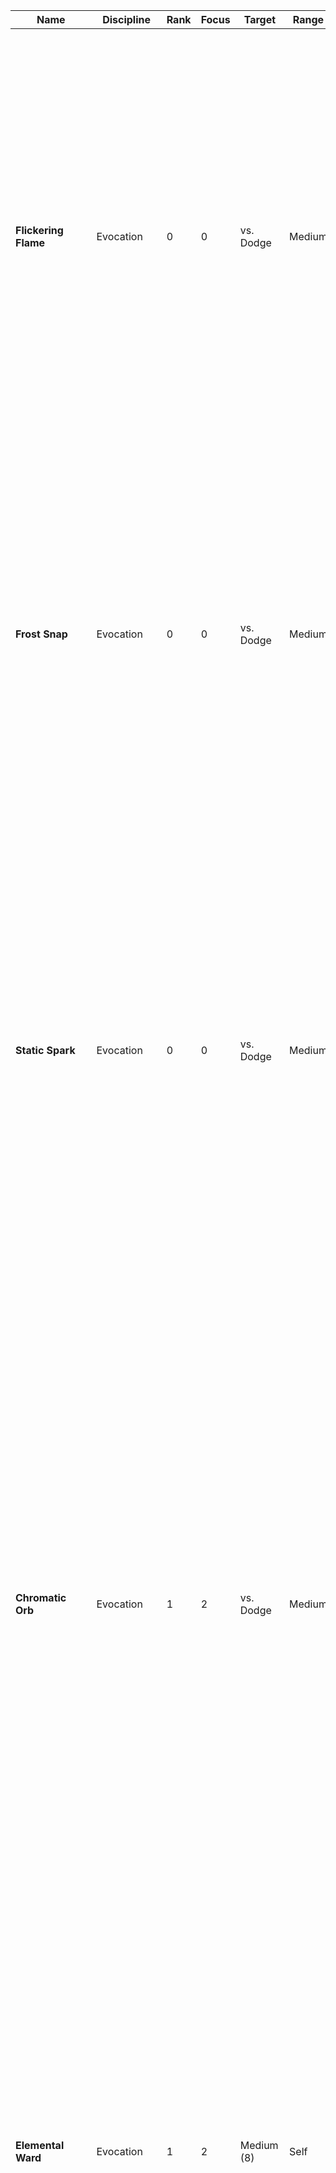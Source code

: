 Name | Discipline | Rank | Focus | Target | Range | Properties | Effect | Heightened
--- | --- | --- | --- | --- | --- | --- | --- | ---
**Flickering Flame** | Evocation | 0 | 0 | vs. Dodge | Medium |  | You create a small flame in your palm. It provides light at a close range. You can throw the flame as a projectile.<br/><strong>Weak.</strong><em> </em>Deals +2 fire damage. <br/><strong>Strong.</strong> Deals +4 fire damage and the target suffers burning (2) for a short duration.<br/><strong>Critical.</strong> Deals +6 fire damage and the target suffers burning (4) for a short duration.<br/>You can also use the flame to ignite flammable materials in range, such as tinder or straw.<br/> | 
**Frost Snap** | Evocation | 0 | 0 | vs. Dodge | Medium |  | By snapping your fingers, you explosively chill the air around the target.<br/><strong>Weak.</strong> You deal +2 frost damage. <br/><strong>Strong.</strong> You deal +4 frost damage and the target is briefly slowed.<br/><strong>Critical.</strong> You deal +6 frost damage and the target is briefly dazed and slowed.<br/>You can also cast this spell to cool down an object, such as extinguishing the last embers of a campfire.<br/> | 
**Static Spark** | Evocation | 0 | 0 | vs. Dodge | Medium |  | You generate a small electric discharge from your fingertip against a target.<br/><strong>Weak.</strong> Deal +2 lightning damage.<br/><strong>Strong. </strong>Deal +4 lightning damage to the target and you can deal +2 lightning damage to one other creature in melee range of the target.<br/><strong>Critical. </strong>Deal +6 lightning damage to the target and you can deal +4 lightning damage to one other creature in melee range of the target.<br/>You can also use the flame to ignite flammable materials in range, such as tinder or straw.<br/> | 
**Chromatic Orb** | Evocation | 1 | 2 | vs. Dodge | Medium |  | You focus elemental energy into a concentrated orb and hurl it against a target. When casting the spell, choose one damage type between acid (ignore 1/2 AV), fire (burning (2/4/6)), frost (briefly slowed), lightning (briefly staggered), or poison (briefly poisoned).<br/><strong>Weak.</strong> Deals +4 damage of the chosen damage type and apply the additional effect mentioned for that damage type.<br/><strong>Strong.</strong> Deals +8 damage of the chosen damage type and apply the additional effect mentioned for that damage type.<br/><strong>Critical. </strong>Deals +12 damage of the chosen damage type and apply the additional effect mentioned for that damage type. | <strong>(Rank 2) </strong>Deal +6/12/18 damage instead.<br/><br/><strong>(Rank 3) </strong>Deal +8/16/24 damage instead.
**Elemental Ward** | Evocation | 1 | 2 | Medium (8) | Self | quick | You surround yourself in a ward that absorbs elemental energies affecting you. Cast this spell before taking damage or on your turn.<br/>On a success, you briefly gain resistance against acid, fire, frost, lightning, and poison damage.<br/> | <strong>(Rank 2) </strong>While the spell lasts, inflict half of the acid, fire, frost, lightning, or poison damage you take (after AV and resistances) from an attacker back to them (ignoring AV).<br/><br/><strong>(Rank 3) </strong>While the spell lasts, inflict the same amount of the acid, fire, frost, lightning, or poison damage you take (after AV and resistances) from an attacker back to them (ignoring AV) instead.
**Flame Burst** | Evocation | 1 | 2 | vs. Dodge | Close | blast (cone) | Holding your open hand out, a wide burst of fire erupts from it.<br/><strong>Weak.</strong><em> </em>Deals +2 fire damage to all targets. <br/><strong>Strong.</strong> Deals +4 fire damage to all targets.<br/><strong>Critical.</strong> Deals +6 fire damage to all targets and each of them suffers burning (2) for a short duration. | <strong>(Rank 2) </strong>Deal +4/8/12 damage against each target instead.<br/><br/><strong>(Rank 3) </strong>Deal +6/12/18 damage against each target instead.
**Flaming Weapon** | Evocation | 1 | 2 | Medium (8) | Self | enchant (weapon), singular | Enchant your weapon with magical flames.<br/>On a success, the weapon emits bright light in melee range and dim light in close range of it and deals +2 fire damage. You can make a weapon attack as part of casting this spell.<br/>This spell lasts for a medium duration.<br/> | <strong>(Rank 2)</strong> The weapon deals +4 fire damage instead.<br/><br/><strong>(Rank 3) </strong>The weapon deals +6 fire damage instead.
**Frozen Weapon** | Evocation | 1 | 2 | Medium (8) | Self | enchant (weapon), singular | Enchant your weapon with magical frost.<br/>On a success, the weapon deals +2 frost damage. On a strong or critical hit, the target is briefly slowed. You can make a weapon attack as part of casting this spell.<br/>This spell lasts for a medium duration.<br/> | <strong>(Rank 2)</strong> The weapon deals +4 frost damage instead.<br/><br/><strong>(Rank 3) </strong>The weapon deals +6 frost damage instead.
**Ice Shards** | Evocation | 1 | 2 | vs. Dodge | Medium |  | You form an icicle in your grasp. The icicle explodes on impact, sending out razor sharp shards around it.<br/><strong>Weak.</strong> Deal +4 frost damage to the target.<br/><strong>Strong. </strong>Deal +8 frost damage to the target.<br/><strong>Critical. </strong>Deal +12 frost damage to the target.<br/>Also on a success, the icicle explodes upon impact, dealing +2 frost damage to all other creatures in melee range of the target.<br/> | <strong>(Rank 2) </strong>Deal +6/12/18 damage to the target and +4 damage with the explosion instead.<br/><br/><strong>(Rank 3) </strong>Deal +8/16/24 damage to the target and +6 damage with the explosion instead.
**Lightning Arc** | Evocation | 1 | 2 | vs. Dodge | Medium |  | Arcs of lightning spring forth from your fingertips, jumping from creature to creature.<br/><strong>Weak.</strong> Deal +2 lightning damage up to three creatures close to each other.<br/><strong>Strong. </strong>Deal +4 lightning damage up to three creatures close to each other.<br/><strong>Critical. </strong>Deal +6 lightning damage up to three creatures close to each other. | 
**Lightning Weapon** | Evocation | 1 | 2 | Medium (8) | Self | enchant (weapon), singular | Enchant your weapon with magical frost.<br/>On a success, the weapon deals +2 lightning damage. On a strong or critical hit, the target is briefly staggered. You can make a weapon attack as part of casting this spell.<br/>This spell lasts for a medium duration.<br/> | 
**Scorching Beams** | Evocation | 1 | 2 | vs. Dodge | Medium |  | You form three flaming orbs hovering before you. From each orb, you can shoot a beam of scorching flame. You can choose the same or different targets and roll one attack for each beam.<br/><strong>Weak.</strong><em> </em>The beam deals +2 fire damage.<br/><strong>Strong.</strong> The beam deals +4 fire damage.<br/><strong>Critical.</strong> The beam deals +6 fire damage. | 
**Fireball** | Evocation | 2 | 4 | Hard (10) | Long |  | You channel a violent sphere of flame, pulsing with raw elemental energy. On a success, you throw it towards the target location where it explodes upon impact.<br/>This spell targets every creature in close range of the target location. Use your roll’s result vs. Dodge.<br/><strong>Weak.</strong><em> </em>Deals +4 fire damage to all targets and each of them suffers burning (2) for a short duration.<br/><strong>Strong.</strong> Deals +8 fire damage to all targets and each of them suffers burning (4) for a short duration.<br/><strong>Critical.</strong> Deals +12 fire damage to all targets and each of them suffers burning (6) for a short duration. | 
**Frost Wave** | Evocation | 2 | 4 | vs. Resist | Short | blast (cone) | You conjure a chilling wave of frost that emanates an icy blast in front of you.<br/><strong>Weak.</strong> Deal +4 frost damage to each target.<br/><strong>Strong.</strong> Deal +8 frost damage to each target and they are briefly slowed.<br/><strong>Critical.</strong> Deal +12 frost damage to each target and they are slowed for a short duration. They can roll Strength + Fortitude at the end of their turns to end the effect early. | 
**Ice Lance** | Evocation | 2 | 4 | Hard (10) | Medium |  | You form a long spear-like ice shard, hovering above your hand. On a success, you can choose to use the ice lance as a melee weapon or throw it against a target within range. The ice lance lasts for a short duration or until destroyed.<br/><br/><strong>Weapon.</strong> Use your roll’s result as a melee attack against a target in reach using the ice lance. The ice lance deals +5 frost weapon damage, has the fragile, pierce, reach, and versatile (+1) properties, and d6 Durability. You can use your spell power instead of your melee power for the base damage with this weapon. On your following turns, you can attack with it again by rolling Mind + Arcana.<br/><br/><strong>Throw.</strong> Use your roll’s result vs. Dodge against a single target in range.<br/><strong>Weak.</strong> Deal +6 frost damage.<br/><strong>Strong.</strong> Deal +12 frost damage.<br/><strong>Critical.</strong> Deal +18 frost damage. | 
**Lightning Strike** | Evocation | 2 | 4 | vs. Dodge | Medium | blast (line) | You summon a powerful strike of lightning that streaks forth in a straight line from you to a target point, electrifying every creature it passes.<br/><strong>Weak.</strong> Deal +4 lightning damage to each target.<br/><strong>Strong.</strong> Deal +8 lightning damage to each target and they are briefly staggered.<br/><strong>Critical.</strong> Deal +12 lightning damage to each target and they are briefly staggered. | 
**Black Flame Bolt** | Evocation | 3 | 6 | vs. Dodge | Long |  | You conjure an unnatural black flame which relentlessly consumes everything it touches.<br/><strong>Weak.</strong> Deal +6 fire damage and the target suffers burning (2).<br/><strong>Strong. </strong>Deal +12 fire damage and the target suffers burning (4).<br/><strong>Critical. </strong>Deal +18 fire damage and the target suffers burning (6).<br/>The black fire ignores fire resistance and reduces immunity against fire damage to a resistance against it. Burning from black fire can‘t be put out by mundane means and only does, once the caster of it is unconscious or dead. Alternately it can be put out by magic that removes a magical effect to be stopped.<br/> | 
**Horrific Vision** | Illusion | 0 | 0 | vs. Resist | Medium |  | You conjure false visions into the target‘s mind, making them project horrific events of them or their loved ones.<br/><strong>Weak.</strong> Deal +0 psychic damage (ignoring AV).<br/><strong>Strong.</strong> Deal +2 psychic damage (ignoring AV) and the target is briefly frightened.<strong> <br/>Critical. </strong>Deal +4 psychic damage (ignoring AV) and the target is frightened for a short time. They can roll Spirit + Fortitude vs. your Resist at the end of their turns to end the effect early. | 
**Maddening Whispers** | Illusion | 0 | 0 | vs. Resist | Medium |  | You produce unintelligible voices of madness into the target’s mind, distracting them and breaking their mental fortitude.<br/><strong>Weak.</strong> Deal +0 psychic damage (ignoring AV).<br/><strong>Strong.</strong> Deal +2 psychic damage (ignoring AV) and the target is briefly distracted by the whispers.<strong> <br/>Critical. </strong>Deal +4 psychic damage (ignoring AV) and the target is distracted by the whispers for a short time. They can roll Spirit + Fortitude vs. your Resist at the end of their turns to end the effect early. | 
**Minor Illusion** | Illusion | 0 | 0 | Medium (8) | Medium | concentrate, illusory | You can create a stationary image of a small or medium sized creature or object. On a success, your chosen illusion appears at the target location in range. Attempts to physically interact with the illusion automatically reveal it to be an illusion.<br/>The illusion lasts for a short duration or until you move out of range of it. You can immediately recast this spell as an Action at the end of the duration to maintain the illusion for a longer time.<br/> | 
**Color Spray** | Illusion | 1 | 2 | vs. Resist | Close | blast (cone) | You conjure a cloud of flashing multi-colored lights from your palm. Target all creatures in the spell’s area.<br/><strong>Weak.</strong> Each target is briefly blinded.<br/><strong>Strong. </strong>Each target is briefly blinded and dazed.<br/><strong>Critical. </strong>Each target is briefly blinded and stunned. | 
**Disguise Form** | Illusion | 1 | 2 | Medium (8) | Self | concentrate, illusory | You transform your image through illusions, appearing as another similar sized creature.<br/>On a success, choose any humanoid form with the same size as yourself. You can also choose any style of clothing or other worn items as part of this spell.<br/>You assume your chosen form through illusion. Any parts that appear larger or smaller than your original form aren‘t solid and will be translucent when in contact with other solid matter.<br/>This spell lasts for a medium duration.<br/> | 
**False Enemy** | Illusion | 1 | 2 | vs. Resist | Medium | concentrate, illusory | Using an illusionary creature, you fool your target into believing they are attacked by the illusion. Choose a small or medium sized form for your false enemy. On a success, the target imagines the false enemy to be attacking them in melee.<br/><strong>Weak.</strong> Deal +2 psychic damage (ignoring AV).<br/><strong>Strong.</strong> Deal +4 psychic damage (ignoring AV) and the target is briefly distracted by the false enemy.<br/><strong>Critical. </strong>Deal +6 psychic damage (ignoring AV) and the target is briefly distracted by the false enemy. The target’s roll to see through the false enemy’s illusion is hard.<br/>You can use your Quick Action on your next turn to repeat the roll for this spell without spending additional Focus. On a success, apply the spell’s effects again. On a failure or if you choose not to use your Action to continue the spell, the spell ends and you can’t continue to cast it without spending additional Focus.<br/> | <strong>(Rank 2)</strong> Deal +4/+8/+12 psychic damage (ignoring AV) instead.<br/><br/><strong>(Rank 3) </strong>Deal +6/+12/+18 psychic damage (ignoring AV) instead.
**Illusory Trap** | Illusion | 1 | 2 | vs. Resist | Medium | illusory | You make a creature believe that they triggered a trap.<br/>On a success, they believe they set off the trap and are getting pinned by it. Choose any plausible form for the illusory trap to take (e.g. hunting trap or trap hole).<br/><strong>Weak.</strong> Deal +2 psychic damage (ignoring AV).<br/><strong>Strong.</strong> Deal +4 psychic damage (ignoring AV) and the target is grappled by the illusory trap.<br/><strong>Critical. </strong>Deal +6 psychic damage (ignoring AV) and the target is grappled and restrained by the illusory trap.<br/>After the target believes it was pinned by the trap, the illusion lasts for a short duration or until they see through it.<br/> | <strong>(Rank 2)</strong> Deal +4/+8/+12 psychic damage (ignoring AV) instead.<br/><br/><strong>(Rank 3) </strong>Deal +6/+12/+18 psychic damage (ignoring AV) instead.
**Mirror Image** | Illusion | 1 | 2 | Medium (8) | Self | concentrate, illusory, quick | You create illusionary duplicates of yourself, mimicking your actions to confuse enemies about your true position. Cast this spell only during your turn.<br/>On a success, you create three duplicates of yourself that stay at your side and mimic your movements.<br/>When a creature attempts to target you with an attack, spell, or other effect, roll 1d12. While you have three duplicates, a result of 4 or higher redirect’s the effect to one of your duplicates. With two duplicates, you need a 5 or higher and with only one duplicate you need a 7 or higher.<br/>Each duplicate has a general Defense of 7 + your Arcana. If they hit a duplicate, it disappears.<br/>Otherwise the duplicates last for up to a short duration.<br/> | 
**Hallucinated Swarm** | Illusion | 2 | 4 | vs. Resist | Short | blast (cone) | Create an illusory swarm of creatures or projectiles that a group of creatures believe to be attacked by. Target all creatures in the spell’s area.<br/><strong>Weak.</strong> Deal +2 psychic damage (ignoring AV) to each target.<br/><strong>Strong.</strong> Deal +4 psychic damage (ignoring AV) to each target and they are briefly confused.<strong> <br/>Critical. </strong>Deal +8 psychic damage (ignoring AV) to each target and they are confused for a short time. They can roll Spirit + Fortitude vs. your Resist at the end of their turns to end the effect early. | <strong>(Rank 3) </strong>Deal +4/+8/+12 psychic damage (ignoring AV) instead.
**Illusionary Terrain** | Illusion | 2 | 4 | Hard (10) | Medium | concentrate, illusory | Create a large scale illusion, blending into the environment by mimicking the surrounding scenery.<br/>Choose any inanimate object, structure, or environmental feature that encompasses up to a close three dimensional area.<br/>On a success, the illusion appears and lasts for a medium duration, even if you move out of range of it.<br/> | <strong>(Rank 3)</strong> The illusion can cover up to a short distance in all three dimensions instead.
**Invisibility** | Illusion | 2 | 4 | Hard (10) | Self | concentrate, illusory, quick | You shroud yourself in illusions of your surroundings, hiding you from the sights of others. Cast this spell on your turn.<br/>On a success, you turn invisible. While invisible, you are hidden from any creature which hasn’t successfully rolled against this spells illusion or has an innate ability to see through invisibility.<br/>This spell lasts for a short duration or until you attack or cast another spell. You can immediately recast this spell as a Quick Action at the end of the duration to remain invisible for a longer time.<br/> | <strong>(Rank 3)</strong> You can remain invisible up to a medium duration instead.
**Major Illusion** | Illusion | 2 | 4 | Hard (10) | Medium | concentrate, illusory | You summon the image of an object, creature, or other visible phenomenon, which can be large or smaller. I appears absolutely real, mimicking sounds, smells, movements, and even temperature (tough it won’t deal actual damage).<br/>On a success, your chosen illusion appears at the target location in range.<br/>While you are in range of the illusion, you can use your Quick Action to let the illusion change in any way or move within range. It will follow your instructions as long as it takes, so it can mimic walking to another location or having a conversation with another creature.<br/>Attempts to physically interact with the illusion automatically reveal it to be an illusion. The illusion lasts for up to a short duration, even if you move out of range. You can immediately recast this spell as an Action at the end of the duration to maintain the illusion for a longer time.<br/> | 
**Misdirection** | Illusion | 2 | 4 | Hard (10) | Medium | quick | You alter a creature’s perceived positioning and stance for just a moment to confuse an attacker. Choose any creature in range that is currently being attacked vs. their Parry or Dodge (after the attacker has rolled). On a success, reduce the SL of the attacker by one step (min. blunder). | 
**Trap Room** | Illusion | 2 | 4 | vs. Resist | Medium | illusory | You create a spacial illusion where a deadly trap or hazard springs into being. Target all creatures in close range of the target location.<br/>On a success, each target believes they set off the trap and are getting pinned by it. Choose any plausible form for the illusory trap to take (e.g. crumbling ceiling or spikes from the ground).<br/><strong>Weak.</strong> Deal +2 psychic damage (ignoring AV) against each target.<br/><strong>Strong.</strong> Deal +4 psychic damage (ignoring AV) against each target and they are grappled by the illusory trap.<br/><strong>Critical. </strong>Deal +6 psychic damage (ignoring AV) against each target and they are grappled and restrained by the illusory trap.<br/>After a target believes they were pinned by the trap, the illusion lasts for a short duration or until they see through it.<br/> | <strong>(Rank 3) </strong>Deal +6/+12/+18 psychic damage (ignoring AV) against each target instead.
**Waking Dream** | Illusion | 2 | 4 | vs. Resist | Medium | concentrate, illusory | You trap a creature in their dreams. The target has to be of a tier equal to or lower than your Arcana. If the creature is at full HP, you suffer +1 bane on the roll.<br/>On a success, the creature falls unconscious for a short duration. If any creature uses an Action to shake them, they take any damage, or are otherwise disturbed, they can roll Spirit + Perception vs. your Resist to break free of the illusion.<br/> | <strong>(Rank 3)</strong> The target remains unconscious for up to a medium duration instead.
**Mislead** | Illusion | 3 | 6 | Very Hard (12) | Self | concentrate, illusory | You turn invisible at the very same time as you create a mirror image of yourself, leading creatures to believe you still remain where you were.<br/>On a success, you turn invisible and can immediately move a close distance (no Quick Actions can be used in response to this Movement). While invisible, you are hidden from any creature which hasn’t successfully rolled against this spells illusion or has an innate ability to see through invisibility.<br/>You also create a duplicate at your previous location which remains for the spell’s duration. On your following turns, you can use your Quick Action to make the duplicate move a short distance, gesture, speak, or act in any other way you choose.<br/>This spell lasts for a short duration or until you attack or cast another spell. You can immediately recast this spell as a Quick Action at the end of the duration to remain invisible for a longer time.<br/> | 
**Phantasmal Killer** | Illusion | 3 | 6 | vs. Resist | Medium | concentrate, illusory | You force a creature to be surrounded by their nightmares and deepest fears, only perceivable by them.<br/><strong>Weak.</strong> Deal +4 psychic damage (ignoring AV).<br/><strong>Strong.</strong> Deal +8 psychic damage (ignoring AV).<br/><strong>Critical. </strong>Deal +12 psychic damage (ignoring AV).<br/>On a success, the target is also frightened for a short duration. They can roll Spirit + Fortitude vs. your Resist at the end of their turns to end the effect early.<br/><br/>While frightened by this spell, you can use your Quick Action on your following turns to repeat the roll vs. Resist. On a success, deal another +4 psychic damage (ignoring AV) to them.<br/> | 
**Seeming** | Illusion | 3 | 6 | Very Hard (12) |  |  | <em>Change the appearance of a group of creatures with illusions.</em> | 
**Arcane Bolt** | Conjuration | 0 | 0 | vs. Dodge | Medium |  | Produce a small arcane projectile and hurl it against a target.<br/><strong>Weak.</strong> Deals +2 blast damage (ignoring 1/2 AV).<br/><strong>Strong. </strong>Deals +4 blast damage (ignoring 1/2 AV) and the target is briefly dazed.<br/><strong>Critical. </strong>Deals +6 blast damage (ignoring 1/2 AV) and the target is briefly dazed. | 
**Arcane Glyph** | Conjuration | 0 | 0 | Medium (8) | Touch | ritual (minutes), singular | Conjure a small arcane glyph that is almost invisible on a stationary object or surface you touch. On a success, choose one of the following effects:<br/><br/><strong>Explosion. </strong>Roll vs. Dodge targeting each creature close to the glyph. On a hit, each target takes +2/4/6 blast damage (ignoring 1/2 AV).<br/><br/><strong>Alarm.</strong> A loud continuous sound blasts from the glyph, hearable anywhere within a very long range of it.<br/><br/><strong>Spell Effect. </strong>Choose one of your other non-ritual spells targeting one or multiple creatures in no more than short range.<strong> </strong>Immediately spend the Focus required to cast the spell. Once the glyph activates, cast the chosen spell with random targets within range.<br/><br/>Also determine a condition for when the glyph is supposed to activate, such as somebody touching it, stepping on it, or moving directly past it. The condition has to be met in close range of the glyph.<br/>Once the condition is met, the glyph erupts with the chosen effect.<br/> | 
**Extraplanar Pocket** | Conjuration | 0 | 0 | Medium (8) | Touch | quick | Choose one item taking up 1 load or less and hold it out before you. Cast this spell on your turn.<br/>On a success, your hand reaches into an extraplanar pocket, either storing the item you are holding or withdrawing an item you stored beforehand from it during your turn.<br/><br/>You can only ever store items with a combined load of up to 2 + Arcana in the extraplanar pocket. When storing supply in it, you can‘t store more than a d12 (or 5 units) for any single type of supply in it.<br/><br/>Once you are unconcious, any stored item re-appears before you.<br/> | 
**Alarm** | Conjuration | 1 | 2 | Medium (8) | Short | ritual (minutes), singular | You mark an area with an arcane sigil that functions as an alarm.<br/>When beginning to cast the spell, choose an opening or passage way no larger than a close distance. You can also choose individual creatures which should be ignored by the alarm and if the alarm activates audibly or mentally.<br/>On a success, you set an alarm that activates once a tiny or larger creature moves through or touches the enchanted area given your specified instructions.<br/>A mental alarm is only perceptibly by you while you are no more than an hour’s walk away from the alarm and even wakes you up if you are sleeping.<br/>An audible alarm briefly produces the sound of a bell which is hearable within of medium distance of the alarm.<br/>The alarm lasts until triggered by a creature or for a long duration.<br/> | 
**Arcane Barrier** | Conjuration | 1 | 2 | Medium (8) | Short | singular | You summon an arcane barrier of semi-translucent energy that provides cover and let’s nothing through. The barrier takes the dimensions of a rectangular door (2 meters x 1 meter) and can be oriented in any direction.<br/>On a success, you create the barrier within range in the desired orientation, as long as it touches some solid surface or object. Standing behind the barrier provides cover.<br/><br/>The barrier is immovable and lasts for a short duration or until destroyed. The barrier can be destroyed like any other object. It has 6 Parry and Dodge, 4 AV, and 20 HP.<br/> | <strong>(Rank 2)</strong> The barrier has 8 Parry and Dodge, 6 AV, and 30 HP instead.<br/><br/><strong>(Rank 3)</strong> The barrier has 10 Parry and Dodge, 8 AV, and 40 HP instead.
**Arcane Missiles** | Conjuration | 1 | 2 | Medium (8) | Medium |  | Conjure one or multiple small projectiles or pure arcane energy and lunge them against a number of creatures.<br/><strong>Weak.</strong> You fire one missile.<br/><strong>Strong. </strong>You fire two missiles.<br/><strong>Critical. </strong>You fire three missiles.<br/>Choose any number of creatures in range you can see as targets to divide the missiles between. The missiles ignore cover and can take any clear path towards the targets. Each missile automatically hits, counting as a weak success, and deals +2 blast damage (ignoring 1/2 AV).<br/> | <strong>(Rank 2)</strong> Each missile deals +4 blast damage (ignoring 1/2 AV) instead.<br/><br/><strong>(Rank 3)</strong> Each missile deals +6 blast damage (ignoring 1/2 AV) instead.
**Conjure Familiar** | Conjuration | 1 | 2 | Medium (8) | Touch | ritual (hours), singular | You set up a ritual to summon an arcane familiar from unknown places beyond this world. As part of casting this spell, you must also spend 100 coins in incense and other occult ingredients. Choose your familiars physical appearance from the list of animal traits in the Companion section.<br/>On a success, you summon your arcane familiar in the chosen form (it has the statistics of a tier 0 companion).<br/>You have a psychic connection to your familiar, as long as the two of you are on the same sphere of existence. This connection manifests itself as an intuitive sharing of emotions. You can use this connection to tell your familiar what to do and where to go nonverbally. You can also spend your turn meditating to fully experience all senses of your familiar. While meditating this way, you are considered unconscious and are unaware of your own body‘s surroundings.<br/>Any creature capable of sensing magical auras will notice the extraplanar nature of your familiar. Most civilized folks will see this as unnatural and evil. The familiar remains until killed, but can be re-summoned with another ritual. You can choose a new form for your familiar each time you cast this spell.<br/> | 
**Hale of Blades** | Conjuration | 1 | 2 | Medium (8) | Medium |  | You conjure a hail of energy-made blades hovering around you. You can send out the blades, whirling and striking at your targets.<br/><strong>Weak.</strong> Deal +2 damage up to three creatures close to each other.<br/><strong>Strong. </strong>Deal +4 damage up to three creatures close to each other.<br/><strong>Critical. </strong>Deal +6 damage up to three creatures close to each other. | <strong>(Rank 2) </strong>Deal +4/8/12 damage to each target instead.<br/><br/><strong>(Rank 3) </strong>Deal +6/12/18 damage to each target instead.
**Infuse Item** | Conjuration | 1 | 2 | Medium (8) | Touch | enchant (*), singular | You touch any medium or smaller item, temporarily infusing it with arcane energy.<br/>On a success, the item increases it’s Durability die by one step. Apply one of the following effects based on the type of item it is:<br/>- Armor, Shield, or Helmet: It grants +1 AV (enhancement bonus).<br/>- Ammo: It deals +2 damage.<br/>- Weapon: Increase it’s weapon damage by 1 (enhancement bonus).<br/>- Spell Catalyst: Increase your spell damage by +1/2/3 (enhancement bonus).<br/>- Backpack: While using this to carry items, it adds +2 to your carry capacity limits.<br/>These effects last for a long duration. This spell counts as an enchantment for the type of item which you infused (for example, it counts as an enchant (weapon) spell effect for an infused weapon).<br/> | <strong>(Rank 2)</strong> Depending on the type of item it grants +2 AV (enhancement bonus), +4 damage, weapon damage increased by 2 (enhancement bonus), increased spell damage by +2/4/6 (enhancement bonus), or +4 to your carry capacity limits respectively instead.<br/><br/><strong>(Rank 3)</strong> Depending on the type of item it grants +3 AV (enhancement bonus), +6 damage, weapon damage increased by 3 (enhancement bonus), increased spell damage by +3/6/9 (enhancement bonus), or +6 to your carry capacity limits respectively instead.
**Arcane Barrage** | Conjuration | 2 | 4 | Hard (10) | Medium |  | Conjure a barrage of small projectiles or pure arcane energy and lunge them against a number of creatures.<br/><strong>Weak.</strong> You fire three missile.<br/><strong>Strong. </strong>You fire four missiles.<br/><strong>Critical. </strong>You fire five missiles.<br/>Choose any number of creatures in range you can see as targets to divide the missiles between. The missiles ignore cover and can take any clear path towards the targets. Each missile automatically hits, counting as a weak success, and deals +2 blast damage (ignoring 1/2 AV).<br/> | (Rank 3) Each missile deals +4 blast damage (ignoring 1/2 AV) instead.
**Arcane Circle** | Conjuration | 2 | 4 | Hard (10) | Melee | quick, singular | You summon a magical circle under your feet, depicting arcane sigils.<br/>On a success, you summon the arcane circle in your melee range. Any creature casting an arcane spell while standing on the circle gains +1 boon when casting or concentrating on an arcane spell and deals +2 damage per SL with any arcane spell.<br/>The arcane circle remains stationary at the position you cast it at for a medium duration, or until you cast another one at a different position.<br/> | <strong>(Rank 3)</strong> While standing in the circle, a creature deals +4 damage per SL with any arcane spell instead.
**Arcane Eye** | Conjuration | 2 | 4 | Hard (10) | Short | concentrate | You create an invisible, magical eye hovering in the air. On a success, the eye appears at the target location.<br/>You telepathically receive visual information from the eye. The eye has darkvision (medium/long) and moves by hovering. As an Action, you can move the eye a short distance in any direction. The eye can fit through any gap as small as one centimetre.<br/>Creatures with abilities to sense creatures non-visually can perceive the eye. The eye has 8 Defense and 1 HP.<br/>The eye lasts for a medium duration or until moved away more than one kilometre from you.<br/> | 
**Eldritch Tendrils** | Conjuration | 2 | 4 | vs. Parry | Medium | concentrate | You create small fractures in reality at the target location, spewing dark, unnatural tendrils covered in acidic ichor, which furiously lash at creatures in their reach. Target all enemies in close range of the target location.<br/><strong>Weak.</strong> Deal +4 acid damage (ignoring 1/2 AV) to each target.<br/><strong>Strong. </strong>Deal +8 acid damage (ignoring 1/2 AV) to each target and they are grappled by the tendrils. While grappled by them, the target takes 2 lasting acid damage.<br/><strong>Critical. </strong>Deal +12 acid (ignoring 1/2 AV) damage to each target and they are grappled and restrained by the tendrils. While grappled by them, the target takes 4 lasting acid damage.<br/>On each of your following turns, you can use your Quick Action to let the tendrils lash at all enemies in their reach again, but they stop grappling or restraining their previous target. Roll your spell attack again when doing so.<br/>Then tendril’s area is considered difficult terrain. The tendrils stay at the target location for a short duration.<br/> | <strong>(Rank 3) </strong>Deal +6/12/18 acid damage (ignoring 1/2 AV) instead. The target takes 4 or 6 lasting acid damage on a strong or critical hit respectively instead.
**Phase Step** | Conjuration | 2 | 4 | Hard (10) | Medium | quick | You step through the veil of the material sphere, quickly teleporting yourself to a viable location you can see in range.<br/>On a success, you re-appear at the target location without spending Movement.<br/> | <strong>(Rank 3) </strong>Increase this spell’s range to long.
**Summon Aberration** | Conjuration | 2 | 4 | Hard (10) | Long | concentrate | You conjure a strange being from an unknown realm beyond the stars. Choose any aberration trait from the Mounts &amp; Companions section for the creature.<br/>On a success, an aberrant creature of the chosen type appears at any point within range.<br/>Treat the creature as your companion (see Mounts &amp; Companions for more). It is friendly towards you and your allies while you maintain concentration for this spell.<br/>The creature has the statistics of a tier 2 companion with your chosen trait.<br/>You can dismiss the creature as a Quick Action during your turn. Otherwise it remains until reduced to 0 HP or for a short duration.<br/>If you lose concentration on this spell, the creature becomes hostile to you and your allies. Roll initiative for it and treat it as an enemy. You can’t dismiss the creature anymore and it remains until reduced to 0 HP or after the spell’s duration.<br/> | <strong>(Rank 3)</strong> You conjure an aberrant creature with the statistics of a tier 3 companion instead.
**Arcane Blast** | Conjuration | 3 | 6 | vs. Dodge | Long |  | You form a dense swirling sphere of arcane energy and shoot it against a creature at rapid speed.<br/><strong>Weak.</strong><em> </em>Deal +6 blast damage (ignoring 1/2 AV).<br/><strong>Strong.</strong> Deal +12 blast damage (ignoring 1/2 AV) and the target is pushed a short distance.<br/><strong>Critical.</strong> Deal +18 blast damage (ignoring 1/2 AV) and the target is pushed a short distance. | 
**Astral Gate** | Conjuration | 3 | 6 | Very Hard (12) | Long | concentrate | You open up an unstable hole into the astral void, sucking in creatures and potentially trapping them in the unknown dark.<br/>On a success, you summon the gate within short distance of the target area. The gate’s area is considered difficult terrain. Target each creature in the gate’s range and use your roll’s result vs. their Parry.<br/>On a hit, each target takes +8 damage (ignoring 1/2 AV) is pushed a short distance into the center of the gate. If they are already within the center area of the gate, they take +8 damage (ignoring 1/2 AV) and fall prone instead. If they were already prone within the center of the gate, they are sucked into the astral void instead. Loose light objects and dead or unconscious creatures within the center of gate are also sucked into the astral void. Creatures within the astral void can breath but are restrained for the duration.<br/>On each of your following turns, you can use your Action to repeat the roll vs. Parry against all creatures within the gate. The gate lasts for a short duration.<br/>When the gate closes, all objects and creatures sucked into it re-appear.<br/> | 
**Burst of Tendrils** | Conjuration | 3 | 6 | vs. Dodge | Medium | blast (cone) | A cluster of fleshy, razor-tipped tendrils erupt from your body and lash out at creatures in front of you. Target all creatures in the spell’s area.<br/><strong>Weak.</strong> Deal +6 damage to each target.<br/><strong>Strong.</strong> Deal +12 damage to each target and they suffer bleeding (4) until healed.<br/><strong>Critical.</strong> Deal +18 damage to each target and they suffer bleeding (6) until healed. | 
**Dimension Door** | Conjuration | 3 | 3 | Very Hard (12) | Very Long |  | You mentally focus on any location within range you can see or visualize because you were there before.<br/>On a success, you open a glimmering door of arcane energy before you and step through to teleport to your chosen location. You must be able to move to step through the door.<br/>You can bring along objects you are able to carry, as well as one willing creature or one creature you are grappling that is of equal or smaller Size than you.<br/>If the target location is already occupied by a creature or object, you and any creature that moves with you instead take 10 psychic damage (ignoring AV) and fail to teleport.<br/> | 
**Wall of Force** | Conjuration | 3 | 6 | Very Hard (12) | Long | concentrate | You form a translucent wall of pure arcane force. Choose any shape for the wall in a continuous path along the ground with up to a medium distance from start to end within range. The wall also extends a short distance into the air.<br/>On a success, the wall appears. Any creature standing in the walls path is pushed a close distance away from it.<br/>The barrier is immovable and lasts for a medium duration or until destroyed. The barrier can be destroyed like any other object. It has 10 Parry and Dodge, 8 AV, and 40 HP.<br/> | 
**Arcane Empowerment** | Conjuration | 4 | 8 | Extreme (14) | Self | concentrate, enchant (body) | You bolster yourself with raw arcane energy. On a success, you gain the following effects:<br/>- Whenever you deal damage with an arcane spell, add your Arcana to the damage.<br/>- Arcane spells cost -2 Focus (min. 0).<br/>- You gain resistance against acid, blast, fire, frost, lightning, necrotic, poison, and radiant damage.<br/>This spell lasts for a short duration. You can immediately recast this spell as an Action at the end of the duration to remain in this form for a longer time.<br/>When the spell ends, the target suffers one Fatigue and is briefly paralyzed.<br/> | 
**Astral Body** | Conjuration | 4 | 8 | Extreme (14) | Self | concentrate | <em>Leave your body behind and move around as an astral projection.</em> | 
**Force Cage** | Conjuration | 4 | 8 | Extreme (14) | Long | concentrate | <em>trap a creature within a cage of arcane force. Hard to break and immovable.</em> | 
**Teleportation Circle** | Conjuration | 4 | 8 | Extreme (14) |  |  | <em>Inscribe an arcane circle on the ground and connect two of these to teleport between them.</em> | 
**Detect Magic** | Telepathy | 0 | 0 | Medium (8) | Short |  | You attune your vision to the lingering auras of magical influence.<br/>On a success, you detect any magical auras within range emanated by creatures, items, or other magical effects, such as illusions.<br/><strong>Weak.</strong> You briefly know the general direction of each aura during the moment when this spell is cast.<br/><strong>Strong.</strong> Same as a weak success, and you keep track of all detected auras within range for a short duration.<br/><strong>Critical.</strong> Same as a strong success, and you know magical nature, the discipline, or tradition of the detected auras. | 
**Mental Link** | Telepathy | 0 | 0 | vs. Resist | Medium | quick | You focus on the mind of another creature you can see within range. Cast this spell on your turn.<br/>On a failure, the target is aware of your attempt to pry their mind and you can‘t target them again with this spell for the rest of the scene.<br/>On a success, you can either send a brief message, thought, or mental image to the target. Alternatively you can get insight into their current surface thoughts and emotions.<br/>You automatically succeed when targeting a willing creature and they can return a brief message, thought, or mental image to you as a response.<br/> | 
**Mind Blast** | Telepathy | 0 | 0 | vs. Resist | Medium |  | You concentrate to overwhelm a creature‘s mind with mental energy.<br/><strong>Weak.</strong> Deal +0 psychic damage (ignoring AV).<br/><strong>Strong.</strong> Deal +2 psychic damage (ignoring AV) and the target is briefly dazed.<strong> <br/>Critical. </strong>Deal +4 psychic damage (ignoring AV) and the target is dazed for a short time. They can roll Spirit + Fortitude vs. your Resist at the end of their turns to end the effect early. | 
**Attack Thoughts** | Telepathy | 1 | 2 | vs. Resist | Medium |  | You blast the thoughts of a creature, making them unable to think clearly.<br/><strong>Weak. </strong>Deal +2 psychic damage (ignoring AV).<br/><strong>Strong. </strong>Deal +4 psychic damage (ignoring AV) and the target is briefly confused.<br/><strong>Critical. </strong>Deal +6 psychic damage (ignoring AV) and the target is confused for a short time. They can roll Spirit + Fortitude vs. your Resist at the end of their turns to end the effect early. | 
**Control Beast** | Telepathy | 1 | 2 | vs. Resist | Close | concentrate | You dominate the mind of an animal with no more than a d4 Mind you can see within range. The target has to be of a tier equal to or lower than your Arcana.<br/><strong>Weak.</strong> The target is briefly stunned. <br/><strong>Strong. </strong>You briefly take control of the target, choosing what they do on their next turn.<br/><strong>Critical. </strong>You take control of the target for a short duration, choosing what they do on their turns.<br/>After the spell ends, the target is aware you influenced their mind. They can roll Spirit + Fortitude at the end of their turns to end the effect early. Once they do, you can no longer cast this spell against them for the rest of the scene.<br/> | 
**Foresight** | Telepathy | 1 | 2 | Medium (8) | Self | quick | You heighten your senses, granting you an instinctual glimpse into the immediate future. Cast this when being attacked or on your turn.<br/><strong>Weak. </strong>Attacks against you briefly suffer +1 bane.<br/><strong>Strong.</strong> Attacks against you briefly suffer +1 bane and you briefly gain +1 boon on your next attack roll.<br/><strong>Critical.</strong> Attacks against you briefly suffer +1 bane, you briefly gain +1 boon and add your Arcana as damage on your next attack roll. | 
**Psychometry** | Telepathy | 1 | 2 | Medium (8) | Touch | ritual (minutes) | Touching an inanimate object, you gain insights into it’s recent history and what events took place around it.<br/><strong>Weak. </strong>You gain one Discovery.<br/><strong>Strong. </strong>You gain two Discovery.<br/><strong>Critical. </strong>You gain three Discovery.<br/>You can spend one Discovery, the same as when rolling for Discovery, to gain insights into the objects history or what events took place around them. Both have to have taken place during the last week.<br/>You can only cast this spell once per object.<br/> | 
**Subtle Suggestion** | Telepathy | 1 | 2 | vs. Resist | Medium |  | You subtly plant a suggested action in a creature‘s mind.<br/>Choose any simple action that doesn‘t inflict harm on the creature or one of it‘s allies.<br/><strong>Weak.</strong> The target suffers +1 bane on any action on their next turn, unless it is following the suggested action.<br/><strong>Strong.</strong> The target suffers +2 banes on any action on their next turn, unless it is following the suggested action.<br/><strong>Critical.</strong> The target is forced to take the suggested action on their next turn.<br/>After the spell ends, the target is aware you influenced their mind. Once you fail to cast this spell against any creature, it is immune against it for the rest of the scene.<br/> | 
**True Strike** | Telepathy | 1 | 2 | vs. Resist | Short | quick | You focus on a creatures thoughts, gaining insight into their defenses. Cast this spell on your turn.<br/>On a success, increase the SL of your next attack until the end of your next turn by one step (max. critical success).<br/> | 
**Counterspell** | Telepathy | 2 | 4 | vs. Resist | Short | quick | You invade the mind of a creature, interrupting them in the middle of casting a spell.<br/>Cast this spell when a creature in range casts a spell. Add their spell‘s rank to their Resist against this spell.<br/><strong>Weak.</strong> You nullify the spell they were about to cast.<br/><strong>Strong. </strong>Deal +2 psychic damage (ignoring AV) and you nullify the spell they were about to cast.<br/><strong>Critical. </strong>Deal +4 psychic damage (ignoring AV) and you nullify the spell they were about to cast. | 
**Forced Suggestion** | Telepathy | 2 | 4 | vs. Resist | Short |  | You speak an word of command, forcing your target to take a certain course of action.<br/>Choose any reasonable sounding course of action that doesn‘t inflict harm on the creature itself. If the creature is in combat with you or otherwise actively aggressive towards you, you suffer +1 bane on the roll.<br/>On a success, the target is forced to pursue your suggested course of action without distraction.<br/>This spell lasts until the course of action is complete or for a short duration. The target can roll Spirit + Insight vs. your Resist at the end of their turns to end the effect early. The effect also ends early if the target takes damage from any source.<br/>After the spell ends, the target is aware you influenced their mind. <br/> | 
**Psychic Wave** | Telepathy | 2 | 4 | vs. Resist | Short | blast (cone) | You send out a wave of destructive mental energy.<br/><strong>Weak.</strong> Deal +2 psychic damage (ignoring AV) against each target.<br/><strong>Strong.</strong> Deal +4 psychic damage (ignoring AV) against each target and they are briefly dazed.<strong> <br/>Critical. </strong>Deal +6 psychic damage (ignoring AV) against each target and they are dazed for a short time. They can roll Spirit + Fortitude vs. your Resist at the end of their turns to end the effect early. | 
**Wave of Madness** | Telepathy | 2 | 4 | vs. Resist | Short | blast (cone), illusory |  | 
**Invade Dreams** | Telepathy | 3 | 6 | vs. Resist | Touch | ritual (minutes) | <em>You invade the dreams of a sleeping, intelligent creature and make them believe anything they see in their dreams to be prophecies or visions.</em> | 
**Astral Body** | Telepathy | 4 | 8 | Extreme (14) | Self | ritual (minutes) | You sever your astral body from your physical self being able to move freely around with it. You can even pass over to other spheres of existence. Lasts for a medium duration.  | 
**Kinetic Pull** | Telekinetics | 0 | 0 | vs. Dodge | Short |  | You telekinetically hold onto a target object or creature of medium or smaller size within range and violently pull them towards you.<br/>When targeting an object held by a creature, you suffer +1 bane on the roll.<br/><strong>Weak.</strong> Pull the target up to a close distance towards you.<br/><strong>Strong.</strong> Pull the target up to a close distance towards you and they fall prone.<br/><strong>Critical.</strong> Pull the target up to a short distance towards you and they fall prone.<br/>This Movement is treated the same as pushing in regards to Opportunity Attacks, larger creatures, and other effects.<br/> | 
**Kinetic Push** | Telekinetics | 0 | 0 | vs. Dodge | Short |  | You rapidly extend your open hand forward, shooting a blast wave against the target from it.<br/><strong>Weak.</strong> Deal +2 blast damage (ignoring 1/2 AV).<br/><strong>Strong.</strong> Deal +4 blast damage (ignoring 1/2 AV) and push the target close.<br/><strong>Critical.</strong> Deal +6 blast damage (ignoring 1/2 AV) and push the target a short distance. | 
**Weak Telekinesis** | Telekinetics | 0 | 0 | Special | Short |  | You hold out your hand and grasp at an object in range, slowly levitating it it into the air. The object can be of small or tiny size and take up to your encumbrance limit in load. The object can be any loose object lying around, or ammo, a weapon, or another item you carry.<br/>You can choose to either move or throw the object towards a target location.<br/><br/><strong>Move.</strong> Roll vs. moderate difficulty (8). On a success, you move the object up to a short distance within range. You can choose to concentrate on this spell and hold your grasp on the object until your next turn. During your next turn, you can cast this spell again to move the object further. On a failure, you drop the object at it’s current location.<br/><br/><strong>Throw.</strong> Roll vs. Dodge against a single target in range.  On a hit, the object deals 2 weapon damage in addition to your spell base damage. If you throw a weapon, apply it’s properties and effects in addition to the spell effect. | 
**Gravity Orb** | Telekinetics | 1 | 2 | vs. Dodge | Medium | concentrate | You create a tiny orb of pure force at the target location, pulling everything around it towards it. This spell targets every medium or smaller sized creature in close range of the orb.<br/><strong>Weak.</strong> Each target is briefly slowed.<br/><strong>Strong.</strong> Each target is briefly grappled by the orb.<br/><strong>Critical.</strong> Each target is briefly grappled and restrained by orb.<br/>The close area around the orb is considered difficult terrain. When any medium or smaller sized creature first enters the orb‘s range or starts it‘s turn there, they have to roll Strength + Athletics. On a failure, they are briefly grappled and restrained by the orb.<br/>The orb lasts for a short duration.<br/> | 
**Reflective Barrier** | Telekinetics | 1 | 2 | Medium (8) | Self | concentrate | You create a nearly invisible energy barrier around you, held up by your mental power.<br/>On a success, the barrier grants you +4 AV (armor bonus) and lasts for a short duration.<br/>While the barrier is active, when you are attacked by a ranged attack and they miss you, you can use a Quick Action to reflect their attack back on them. Roll Mind + Arcana vs. their Dodge. On a hit, resolve the attack’s normal effects.<br/> | 
**Shockwave** | Telekinetics | 1 | 2 | vs. Dodge | Close |  | You spread your arms out from you, sending a shockwave of kinetic energy in all directions.<br/><strong>Weak.</strong> Deal +2 blast damage (ignoring 1/2 AV) against all creatures and objects in range.<br/><strong>Strong.</strong> Deal +4 blast damage (ignoring 1/2 AV) against all creatures and objects in range and push them close away from you.<br/><strong>Critical.</strong> Deal +6 blast damage (ignoring 1/2 AV) against all creatures and objects in range, push them close away from you, and they fall prone. | 
**Telekinetic Crush** | Telekinetics | 1 | 2 | vs. Resist | Medium |  | You telekinetically grasp at a creature, suffocating them inside a giant, invisible hand.<br/><strong>Weak. </strong>Deal +4 crush damage.<br/><strong>Strong. </strong>Deal +8 crush damage.<br/><strong>Critical. </strong>Deal +12 crush damage. | 
**Telekinetic Volley** | Telekinetics | 1 | 2 | Special | Short |  | You telekinetically take hold of multiple small items. Choose up to three tiny objects, such as ammo, stones, or household objects taking up 2 or less load each. The objects can be any loose object lying around, or ammo, a weapon, or another item you carry.<br/>You can choose to either move or throw the objects towards a target location.<br/><br/><strong>Move.</strong> Roll vs. moderate difficulty (8). On a success, you move the objects in a cluster up to a short distance within range. You can choose to concentrate on this spell and hold your grasp on the objects until your next turn. During your next turn, you can cast this spell again to move the objects further. On a failure, you drop the objects at their current location.<br/><br/><strong>Throw.</strong> Once per object, roll vs. Dodge against a target in range. You can choose the same or different targets for each thrown object. On a hit, each object deals 2 weapon damage in addition to your spell base damage. If you throw a weapon, apply it’s properties and effects in addition to the spell effect. | 
**Levitation** | Telekinetics | 2 | 4 | Hard (10) | Medium | concentrate | You push yourself against the pull of the earth, letting you hover visibly above the ground.<br/>On a success, you start levitating. While levitating, you gain the following effects:<br/>- You gain +1 boon on Agility + Stealth rolls to move silently.<br/>- You can’t move more than a short distance per turn.<br/>- You ignore the effects of difficult terrain from the ground below you.<br/>- You don‘t trigger any mechanisms in the ground, such as pressure plates.<br/>- When you would fall, you instead softly glide a short distance per round lower.<br/>The levitation lasts for a medium duration. If the spell ends while you still fall, you fall the remaining distance as normal.<br/> | 
**Orbiting Shards** | Telekinetics | 2 | 4 | Hard (10) | Self | concentrate | <em>You let five small objects orbit around your body. They can block attacks against you, or you can send them out to deal damage.</em> | 
**Stasis** | Telekinetics | 2 | 4 | vs. Resist | Medium | concentrate | You pressure a creature in kinetic force from all sides, making them unable to move. You suffer +1 bane on the roll for every size category the target is larger than you.<br/>On a success, the target is stunned while you concentrate on this spell. If the target takes damage while stunned by this spell, you automatically lose concentration for it and the effect ends.<br/>You can use your Action on your next turn to repeat the roll for this spell without spending additional Focus. On a success, continue the spell’s effect. On a failure or if you choose not to use your Action to continue the spell, the spell ends and you can’t continue to cast it for free.<br/> | 
**Strong Telekinesis** | Telekinetics | 2 | 4 | Special | Medium |  | You hold out your hand and grasp at a large object in range, slowly levitating it it into the air. The object can be of large or smaller size and take up to 10 x your encumbrance limit in load. The object can be any loose object lying around, or ammo, a weapon, or another item you carry.<br/>You can choose to either move or throw the object towards a target location.<br/><br/><strong>Move.</strong> Roll vs. very hard difficulty (12). On a success, you move the object up to a short distance within range. You can choose to concentrate on this spell and hold your grasp on the object until your next turn. During your next turn, you can cast this spell again to move the object further. On a failure, you drop the object at it’s current location.<br/><br/><strong>Throw.</strong> Roll vs. Dodge against a single target in range. On a hit, the object deals 6 weapon damage in addition to your spell base damage. If you throw a weapon, apply it’s properties and effects in addition to the spell effect. | 
**Distortion Field** | Telekinetics | 3 | 6 | vs. Resist | Medium | concentrate | <em>you create a field through which any ranged attack gets bend away, possibly hitting another target in range outside of it. Enemies inside the field take damage and it is considered difficult terrain for them</em> | 
**Invert Gravity** | Telekinetics | 4 | 8 | vs. Resist | Medium | concentrate | <em>you know what it does… but it can also create a field of no gravity, making everyone float!</em> | 
**Drain Life** | Necromancy | 0 | 0 | vs. Resist | Medium |  | You inflict the target with a spectral necrotic energy, draining their very life force.<br/><strong>Weak. </strong>Deal +2 necrotic damage.<br/><strong>Strong. </strong>Deal +4 necrotic damage and regain +0 HP.<br/><strong>Critical. </strong>Deal +6 necrotic damage and regain +2 HP. | 
**Enfeebling Grasp** | Necromancy | 0 | 0 | vs. Resist | Medium |  | You summon a ghostly translucent claw, taking hold of the target and draining their strength.<br/><strong>Weak. </strong>Deal +2 necrotic damage.<br/><strong>Strong. </strong>Deal +4 necrotic damage and briefly reduce their Strength die by one step.<br/><strong>Critical. </strong>Deal +6 necrotic damage and reduce their Strength die by one step for a short duration.<br/>They can roll Spirit + Fortitude at the end of their turns to end the effect early.<br/>Lowering an Attribute die temporarily doesn't change any statistics derived from it. Any individual creature can only suffer this effect once at a time.<br/> | 
**Life Echo** | Necromancy | 0 | 0 | Medium (8) | Touch |  | You pry the mind of one deceased creature with an intact head, that died no further back than one week.<br/><strong>Weak. </strong>You gain one insight.<br/><strong>Strong. </strong>You gain two insights.<br/><strong>Critical. </strong>You gain three insights.<br/>You can use one insight for specific information about the deceased creatures thoughts, emotions, or knowledge before death. Ask one question per insight and the GM will answer truthfully with a single word per question.<br/>You can only cast this spell once per deceased creature.<br/> | 
**Necromantic Sight** | Necromancy | 0 | 0 | Medium (8) | Self | quick | Your eyes take on a spectral glow as you perceive the boundaries between life and death.<br/>On a success, you briefly gain the ability to see undead creatures, corpses, and ethereal spirits through walls and obstacles within medium range. You can identify their general nature (size, form, how long dead, approximate strength) but not specific details.<br/> | 
**Soul Drain** | Necromancy | 0 | 0 | vs. Resist | Medium |  | You reach out with spectral tendrils to siphon away fragments of a creature's soul essence, weakening their spirit.<br/><strong>Weak.</strong> Deal +2 necrotic damage and briefly reduce their Spirit die by one step.<br/><strong>Strong.</strong> Deal +4 necrotic damage and briefly reduce their Spirit die by one step.<br/><strong>Critical.</strong> Deal +6 necrotic damage and reduce their Spirit die by one step for a short duration.<br/>They can roll Spirit + Fortitude at the end of their turns to end the attribute reduction early.<br/>Lowering an Attribute die temporarily doesn't change any statistics derived from it. Any individual creature can only suffer this effect once at a time.<br/> | 
**Animate Corpse** | Necromancy | 1 | 2 | Medium (8) | Touch | concentrate, ritual (minutes) | You sacrifice your own life force to animate the corpse of a creature with medium or smaller size in range as an undead creature. The creature’s remains must not be missing any crucial body parts for it to be animated. You can choose to either animate them in the form of a zombie or skeleton (see the undead companion traits under Mounts &amp; Companions). If the remains are heavily decayed, you can only animate them as a skeleton. You can’t reanimate remains of undead creatures. The undead has the statistics of a tier 1 companion. In addition, it gains a companion trait, according to which form you have chosen. You can equip the undead creature with weapons.<br/>On a success, reduce your current and maximum HP by 4 and reanimate the remains under your control (treat the creature as a companion for combat).<br/>You can dismiss the creature as a Quick Action during your turn. Otherwise it remains animated until reduced to 0 HP.<br/>If you lose concentration on this spell, the creature becomes hostile to you and your allies. Roll initiative for it and treat it as an enemy. You can’t dismiss the creature anymore and it remains until reduced to 0 HP. After you stop controlling the undead creature, your maximum HP returns to normal.<br/>You can choose to forgo the benefits of a night’s rest to solidify your control over the undead creature. After that rest and without breaking concentration, the undead creature remains animated and under your control without you concentrating on the spell anymore. Casting this spell again on another corpse will destroy the previous undead creature.<br/> | <strong>(Rank 2)</strong> You can target up to large corpses and the undead creature has the statistics of a tier 2 creature instead.<br/><br/><strong>(Rank 3)</strong> You can target up to huge corpses and the undead creature has the statistics of a tier 3 creature instead.
**Bone Armor** | Necromancy | 1 | 2 | Medium (8) | Self | singular | You harvest bone fragments from a corpse to create protective armor around yourself.<br/>You must be within touching distance of a corpse of medium or larger size with most of it’s larger bones intact.<br/>On a success, the bones transform into different armor parts that attach themselves to your body. While the bone armor holds, you gain +3 AV (armor bonus) and resistance against necrotic damage. After taking 10 or more damage from a single hit, spend 1 use for the bone armor. Once you spend all three uses of the bone armor, it shatters and the spell ends. The bone armor lasts for a long duration. You can only cast this spell once per corpse.<br/> | <strong>(Rank 2)</strong> The target gains +4 AV (armor bonus) and the bone armor only loses a use from 15 or more damage form a single hit instead.<br/><br/><strong>(Rank 3)</strong> The target gains +5 AV (armor bonus) and the bone armor only loses a use from 20 or more damage form a single hit instead.
**Control Undead** | Necromancy | 1 | 2 | vs. Resist | Short | concentrate | You dominate the evil spirit in one undead creature you can see within range. The target has to Tier 1 or lower.<br/><strong>Weak.</strong> The target is briefly stunned. <br/><strong>Strong. </strong>You briefly take control of the target, choosing what they do on their next turn.<br/><strong>Critical. </strong>You take control of the target for a short duration, choosing what they do on their turns.<br/>They can roll Spirit + Fortitude at the end of their turns to end the effect early. Once they do, you can no longer cast this spell against them for the rest of the scene.<br/> | <strong>(Rank 2)</strong> The target can be Tier 3 or lower instead.<br/><br/><strong>(Rank 3)</strong> The target can be Tier 5 or lower instead.
**Death Bolt** | Necromancy | 1 | 2 | vs. Dodge | Medium |  | You conjure a bolt of pure negative energy and hurl it against the target.<br/><strong>Weak.</strong> Deal +4 necrotic damage.<br/><strong>Strong.</strong> Deal +8 necrotic damage.<br/><strong>Critical.</strong> Deal +12 necrotic damage. | <strong>(Rank 2)</strong> Deal +6/+12/+18 necrotic damage instead.<br/><br/><strong>(Rank 3)</strong> Deal +8/+16/+24 necrotic damage instead.
**Death Ward** | Necromancy | 1 | 2 | Medium (8) | Short | quick | You channel negative energy to protect a creature from harm at the cost of their own life force. Cast this spell when you or a willing creature within range takes damage.<br/>On a success, the target immediately suffers one Fatigue but they only take half of the damage.<br/> | 
**Grasp of Decay** | Necromancy | 1 | 2 | vs. Resist | Medium |  | You envelop your target in ethereal, necrotic energy slowly draining their life.<br/><strong>Weak.</strong> Deal +3 necrotic damage and they take 2 lasting necrotic damage for a short duration.<br/><strong>Strong. </strong>Deal +6 necrotic damage and they take 4 lasting necrotic damage for a short duration.<br/><strong>Critical. </strong>Deal +9 necrotic damage they take 6 lasting necrotic damage for a short duration.<br/>They can roll Spirit + Fortitude at the end of their turns to end the effect early.<br/> | <strong>(Rank 2)</strong> Deal +4/+8/+12 necrotic damage instead and the lasting damage increases to 3/6/9.<br/><br/><strong>(Rank 3)</strong> Deal +5/+10/+15 necrotic damage instead and the lasting damage increases to 4/8/12.
**Necrotic Shield** | Necromancy | 1 | 2 | Medium (8) | Self |  | You draw life energy from the environment around you, converting it into a protective barrier.<br/>On a success, deal 2 necrotic damage (ignoring AV) to yourself and all creatures in close range. Any smaller plant life within range withers and dies as their life force is drained.<br/>The necrotic shield charges 6 HP + the total amount of HP drained.<br/>When you take damage, the necrotic shield absorbs it first. It has resistance to necrotic and weakness to radiant damage. The shield lasts for a short duration or until it’s charged HP are lost.<br/> | <strong>(Rank 2)</strong> Deal 4 necrotic damage (ignoring AV) instead. The necrotic shield charges 12 HP + the total amount of HP drained instead.<br/><br/><strong>(Rank 3)</strong> Deal 6 necrotic damage (ignoring AV) instead. The necrotic shield charges 18 HP + the total amount of HP drained instead.
**Animate Horde** | Necromancy | 2 | 4 | Hard (10) | Close | concentrate, ritual (minutes) | With an incantation of ancient power, you call forth a dark surge of necromantic energy that animates multiple corpses to rise as loyal undead servants under your command.<br/>This spell works the same way as the Animate Corpse spell, but you can target up to two corpses in range to animate as undead with tier 1 statistics instead. You must choose the same type of undead for all creatures animated by this spell.<br/>You also have to reduce your current and max. HP by 4 for each undead creature animated this way.<br/>You can only give the horde of undead the same commands, not different ones to singular creatures within the horde. In combat, they always act as a troop if their numbers are large enough (three or more).<br/>After forgoing a night’s rest, the entire horde remains under your control without requiring concentration on this spell.<br/> | <strong>(Rank 2)</strong> You can animate up to three corpses instead.<br/><br/><strong>(Rank 3)</strong> You can animate up to four corpses instead.
**Bone Shatter** | Necromancy | 2 | 4 | vs. Resist | Medium |  | You target a creature's skeletal structure with necromantic energy, causing micro-fractures and bone weakness.<br/><strong>Weak.</strong> Deal +4 damage and the target is briefly staggered.<br/><strong>Strong.</strong> Deal +8 damage and the target is briefly stunned.<br/><strong>Critical.</strong> Deal +12 damage and the target is briefly paralyzed.<br/>You can only target any individual creature once per scene with this spell.<br/> | <strong>(Rank 3)</strong> Deal +6/+12/+18 damage instead.
**Corpse Explosion** | Necromancy | 2 | 4 | Hard (10) | Medium |  | You cause a corpse to violently explode in a burst of necrotic energy and bone fragments.<br/>Target any mostly intact corpse in range. On a success, the corpse explodes, target all creatures in close range of it. For a corpse with at least large Size, target all creatures in short range instead. Use your roll’s result vs. their Dodge.<br/><strong>Weak. </strong>Deal +6 damage against each target.<br/><strong>Strong.</strong> Deal +12 damage against each target and they are knocked prone.<br/><strong>Critical.</strong> Deal +18 damage against each target and they are knocked prone.<br/>The explosion destroys the corpse completely, making it unusable for any necromantic spells or effects.<br/> | <strong>(Rank 3)</strong> The explosion deals +8/+16/+24 damage to all targets instead.
**Death Mark** | Necromancy | 2 | 4 | vs. Resist | Medium | singular | You place a spectral mark of death upon a creature, making them vulnerable to necromantic energies.<br/>On a success, the target suffers the death mark for a short duration. The mark is visible as a faint skull sigil on their forehead. It inflicts the following effects:<br/>- Attacks against them gain +1 boon.<br/>- Each time they take damage, also inflict 4 necrotic damage (ignoring AV) to them.<br/>- If the marked creature dies while under this effect, you regain Focus equal to half the spell's cost.<br/>They can roll Spirit + Fortitude vs. your Resist at the end of their turns to end the mark early.<br/> | <strong>(Rank 3)</strong> You can target up to two creatures in range with the spell instead.
**Inflict Curse** | Necromancy | 2 | 4 | vs. Resist | Short | singular | With a malevolent chant and a wave of your hand, you cast a powerful curse upon a target, subjecting them to a lingering maleficent influence.<br/>Choose one of their attributes (Strength, Agility, Spirit, or Mind).<br/>On a success, the target suffers the following effects:<br/>- Their attribute die for the chosen attribute is reduced by one step.<br/>- They suffer +1 bane on any attack rolls against you.<br/>- You gain +1 boon on attacks against the target.<br/>The curse lasts for a long duration. Lowering an Attribute die temporarily doesn't change any statistics derived from it. <br/> | <strong>(Rank 3)</strong> You can reduce two different attributes by one step each, or reduce one attribute by two steps instead.
**Shroud of Blight** | Necromancy | 2 | 4 | vs. Resist | Medium | concentrate | You summon a shroud of necrotic energy, inflicting fear on any creature within it. The shroud extends in a close area around the target location and targets all living creatures within it.<br/><strong>Weak.</strong> Deal +3 necrotic damage to each target.<br/><strong>Strong.</strong> Deal +6 necrotic damage to each target and they are briefly frightened by the shroud.<br/><strong>Critical.</strong> Deal +9 necrotic damage to each target and they are briefly frightened by the shroud.<br/>Any living creature attempting to enter the shroud for the first time on their turns has to roll Spirit + Fortitude vs. your Resist. On a failure, they take +6 necrotic damage and are overwhelmed by intense fear are briefly frightened by the shroud, and instantly have to roll their Fear check.<br/>The shroud lasts for a short duration. It can also be expelled early by any effect causing strong winds in the same area of influence.<br/> | <strong>(Rank 3)</strong> Deal +4/+8/+12 necrotic damage and creatures entering the shroud take +8 necrotic damage instead.
**Soul Veil** | Necromancy | 2 | 4 | Hard (10) | Self | concentrate | You shroud your life force with an illusion of death, making yourself harder to detect and target.<br/>On a success, you gain the following benefits for a short duration:<br/>- You gain +1 boons on Stealth checks.<br/>- Creatures attempting to target you with a spell suffer +1 bane on their spellcasting roll.<br/>- Undead creatures treat you as one of their own and won't attack you unless you attack them first.<br/>- You appear as a corpse visually and to magical detection that reveals life force or living creatures.<br/> | <strong>(Rank 3)</strong> You can choose any willing creatures in your melee range to also gain the benefits of this spell.
**Curse of Mortality** | Necromancy | 3 | 6 | vs. Resist | Short | concentrate | You afflict a creature with a specialized curse that makes them vulnerable to disease and accelerates their aging.<br/>On a success, the target suffers the following effects:<br/>- They are <br/><strong>deprived</strong> and can’t remove this condition by eating, drinking, or sleeping.<br/>- They lose any immunity or resistance to disease, being poisoned, or poison damage.<br/>They can roll Spirit + Fortitude vs. your Resist at the end of their turns to end the curse early. If they are unable to end the curse for a short duration, it becomes permanent without you having to concentrate on it. It can then only be removed by magical means, such as the Remove Curse spell.<br/> | 
**Negative Energy Flood** | Necromancy | 3 | 6 | vs. Resist | Medium | blast (cone) | You release a torrent of pure negative energy that devastates living creatures while empowering the undead. Target all living creatures in the spell's area.<br/><strong>Weak.</strong> Each target takes +4 necrotic damage.<br/><strong>Strong.</strong> Each target takes +8 necrotic damage and is briefly shaken.<br/><strong>Critical.</strong> Each target takes +12 necrotic damage and and is briefly stunned.<br/>Plant life in the area immediately withers and dies. Any living creatures being killed by this spell animate as tier 1 zombies (see the companion rules for more details) under your control at the start of your next turn and last for a short duration (they crumble to dust when the duration ends).<br/> | 
**Reaper’s Harvest** | Necromancy | 3 | 6 | Very Hard (12) | Medium | concentrate | You create a field of death that feeds on the life force of dying creatures, empowering your necromantic abilities.<br/>Choose any point within range. On a success, you establish a necromantic field in a close area around the target location for a short duration.<br/>Living creatures within the field suffer +1 bane on all rolls. Whenever a living creature dies within the field, you gain the following benefits:<br/>- Regain 2 Focus.<br/>- Regain 2 HP.<br/>- Gain +1 boon on your next Mind + Arcana roll to cast a necromancy spell.<br/> | 
**Soul Prison** | Necromancy | 3 | 6 | vs. Resist | Short | concentrate | You attempt to trap a creature's soul within spectral bindings, gradually separating it from their body.<br/>The target must be living and Tier 5 or lower. If the creature is at full HP, you suffer +1 bane on the roll.<br/>On a success, the target's soul begins to separate and is stunned.<br/>At the end of their next turn, repeat the roll for this spell. If you succeed, the soul separation continues and they are now paralyzed.<br/>At the end of their turn after that, repeat the roll again. If you succeed, their soul is imprisoned and their body become unconscious and unresponsive. Their soul manifests as a tiny almost weightless magical crystal within your palm.<br/>The creature’s soul remains imprisoned while you remain concentrated on the spell and the crystal is intact. When the creature’s body takes damage during this time, make a Concentration roll as if you took the same amount of damage. After a medium duration concentrating on this spell, the soul imprisonment becomes permanent and has to be lifted by an effect that can break curses, restore souls, or by breaking the crystal.<br/> | 
**Spectral Army** | Necromancy | 3 | 6 | Very Hard (12) | Short | concentrate | You summon spectral warriors from beyond the veil to fight alongside you.<br/>On a success, you conjure four spectral warriors with incorporeal weapons and shields that appear at any location within range. The spectral army acts as a single unit under your control with the following properties:<br/>- The spectral warriors have 40 HP as a single unit. Every 10 damage destroys one of the spectral warriors.<br/>- They have 0 AV and uses your Resist for all Defenses.<br/>- They are immune to all conditions, resistant to necrotic, and weak to radiant damage.<br/>As a Quick Action on your turn, you can command the spectral army to perform one of these actions:<br/>- <strong>Attack.</strong> Split the attacks of the spectral army between up to four targets within melee range. Roll Mind + Arcana vs. Dodge. On a hit, each target takes 4 necrotic damage (ignoring AV) for each spectral warrior hitting them.<br/>- <strong>Defend. </strong>Any attacks against allied creatures in close range of the spectral army suffer +1 bane and each of those allies gains +2 AV while in range.<br/>- <strong>Advance. </strong>They move up to a short distance, ignoring any obstacles, solid objects, or walls. They still have to end their Movement at an unobstructed location.<br/>The spectral army lasts for a short duration or until they are reduced to 0 HP.<br/> | 
**Wither** | Necromancy | 3 | 6 | vs. Resist | Long |  | You channel concentrated negative energy to rapidly age and decay a single target, causing their body to wither and weaken.<br/>On a hit, the target cannot regain HP for a short duration.<br/><strong>Weak.</strong> Deal +8 necrotic damage.<br/><strong>Strong.</strong> Deal +16 necrotic damage and they are briefly shaken.<br/><strong>Critical.</strong> Deal +24 necrotic damage and they are briefly stunned. | 
**Death’s Embrace** | Necromancy | 4 | 8 | Extreme (14) | Self | concentrate, enchant (body) | You undergo a profound necromantic transformation, separating your soul from your mortal body to become a semi-incorporeal undead entity that exists between life and death.<br/>On a success, your soul leaves your physical body behind (which becomes unconscious and unresponsive) as you gain the following abilities for a short duration:<br/>- <strong>Ethereal Form.</strong> You can fly by hovering and gain +1 Movement per turn. You can move through solid objects and walls, but cannot fully interact with physical objects unless you concentrate to become solid as a Quick Action. Ending your turn within a solid object deals 10 psychic damage (ignoring AV) to you.<br/>- <strong>Ghostly Resistance.</strong> You gain resistance to frost, necrotic, and physical damage and weakness to radiant damage.<br/>- <strong>Spectral Strikes.</strong> You gain +1 boon on all unarmed attacks and necromancy spells you cast. Your spectral claws count as natural weapons (4 weapon damage, agile, light) that deal necrotic damage and ignore AV. Whenever you deal damage with your unarmed attacks or necromancy spells, add your Arcana to that damage.<br/>- <strong>Fear Presence.</strong> Any creature that sees you for the first time during the transformation must make a Spirit + Fortitude roll vs. your Resist or become frightened for a short duration. They can re-roll the test at the end of their turns to end the effect early.<br/>- <strong>Undead Nature.</strong> You no longer need to breathe, eat, or sleep. You are immune to charm, fear, and mind control effects.<br/>Your mortal body remains where you cast the spell. If your physical body is killed while you are in ghostly form, you become permanently trapped as an undead spirit and slowly lose your personality and sanity over the course of a week.<br/>When you voluntarily end the spell or at the end of the duration, you instantly return to your body. When you return to your body, you suffer two Fatigue and are briefly paralyzed as your soul violently returns to your physical form.<br/> | 
**Finger of Death** | Necromancy | 4 | 8 | vs. Dodge | Long |  | <em>bzzzz…</em> | 
